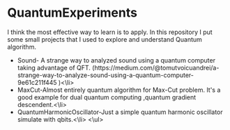 # QuantumExperiments
I think the most effective way to learn is to apply. In this repository I put some small projects that I used to explore and understand Quantum algorithm.

<ul>
<li>Sound-	A strange way to analyzed sound using a quantum computer taking advantage of QFT. (https://medium.com/@tomutvoicuandrei/a-strange-way-to-analyze-sound-using-a-quantum-computer-9e61c211f445 )<\li>
<li> MaxCut-Almost entirely quantum algorithm for Max-Cut problem. It's a good example for dual quantum computing ,quantum gradient descendent.<\li>
<li>	QuantumHarmonicOscillator-Just a simple quantum harmonic oscillator simulate with qbits.<\li>
<\ul>
